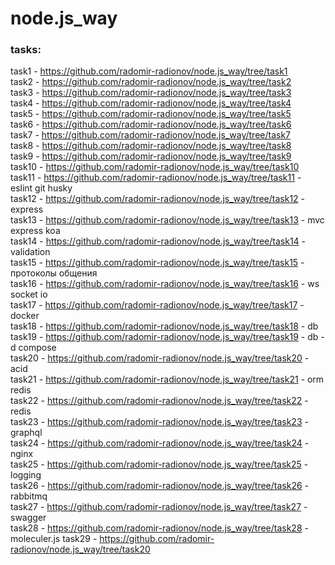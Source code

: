 # node.js_way

### tasks:  
task1 - https://github.com/radomir-radionov/node.js_way/tree/task1  
task2 - https://github.com/radomir-radionov/node.js_way/tree/task2  
task3 - https://github.com/radomir-radionov/node.js_way/tree/task3  
task4 - https://github.com/radomir-radionov/node.js_way/tree/task4  
task5 - https://github.com/radomir-radionov/node.js_way/tree/task5  
task6 - https://github.com/radomir-radionov/node.js_way/tree/task6  
task7 - https://github.com/radomir-radionov/node.js_way/tree/task7  
task8 - https://github.com/radomir-radionov/node.js_way/tree/task8  
task9 - https://github.com/radomir-radionov/node.js_way/tree/task9  
task10 - https://github.com/radomir-radionov/node.js_way/tree/task10  
task11 - https://github.com/radomir-radionov/node.js_way/tree/task11 - eslint git husky  
task12 - https://github.com/radomir-radionov/node.js_way/tree/task12 - express    
task13 - https://github.com/radomir-radionov/node.js_way/tree/task13 - mvc express koa    
task14 - https://github.com/radomir-radionov/node.js_way/tree/task14 - validation   
task15 - https://github.com/radomir-radionov/node.js_way/tree/task15 - протоколы общения   
task16 - https://github.com/radomir-radionov/node.js_way/tree/task16 - ws socket io    
task17 - https://github.com/radomir-radionov/node.js_way/tree/task17 - docker  
task18 - https://github.com/radomir-radionov/node.js_way/tree/task18 - db    
task19 - https://github.com/radomir-radionov/node.js_way/tree/task19 - db -d compose    
task20 - https://github.com/radomir-radionov/node.js_way/tree/task20 - acid   
task21 - https://github.com/radomir-radionov/node.js_way/tree/task21 - orm redis   
task22 - https://github.com/radomir-radionov/node.js_way/tree/task22 - redis     
task23 - https://github.com/radomir-radionov/node.js_way/tree/task23 - graphql  
task24 - https://github.com/radomir-radionov/node.js_way/tree/task24 - nginx    
task25 - https://github.com/radomir-radionov/node.js_way/tree/task25 - logging  
task26 - https://github.com/radomir-radionov/node.js_way/tree/task26 - rabbitmq  
task27 - https://github.com/radomir-radionov/node.js_way/tree/task27 - swagger  
task28 - https://github.com/radomir-radionov/node.js_way/tree/task28 - moleculer.js
task29 - https://github.com/radomir-radionov/node.js_way/tree/task20 
